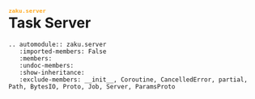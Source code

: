 # <code class="docutils literal notranslate" style="font-size:0.4em; color: #ffaa23"><span class="pre">zaku.server</span></code><br/>Task Server


```{eval-rst}
.. automodule:: zaku.server
   :imported-members: False
   :members:
   :undoc-members:
   :show-inheritance:
   :exclude-members: __init__, Coroutine, CancelledError, partial, Path, BytesIO, Proto, Job, Server, ParamsProto
```

